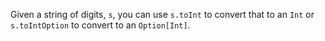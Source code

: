 Given a string of digits, `s`, you can use `s.toInt` to convert that to an `Int` or `s.toIntOption` to convert to an `Option[Int]`.
